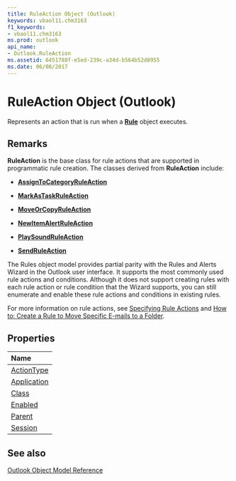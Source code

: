 ```yaml
---
title: RuleAction Object (Outlook)
keywords: vbaol11.chm3163
f1_keywords:
- vbaol11.chm3163
ms.prod: outlook
api_name:
- Outlook.RuleAction
ms.assetid: 6451788f-e5ed-239c-a34d-b564b52d8955
ms.date: 06/08/2017
---
```



# RuleAction Object (Outlook)

Represents an action that is run when a  **[Rule](Outlook.Rule.md)** object executes.


## Remarks

 **RuleAction** is the base class for rule actions that are supported in programmatic rule creation. The classes derived from **RuleAction** include:


-  **[AssignToCategoryRuleAction](Outlook.AssignToCategoryRuleAction.md)**
    
-  **[MarkAsTaskRuleAction](Outlook.MarkAsTaskRuleAction.md)**
    
-  **[MoveOrCopyRuleAction](Outlook.MoveOrCopyRuleAction.md)**
    
-  **[NewItemAlertRuleAction](Outlook.NewItemAlertRuleAction.md)**
    
-  **[PlaySoundRuleAction](Outlook.PlaySoundRuleAction.md)**
    
-  **[SendRuleAction](Outlook.SendRuleAction.md)**
    


The Rules object model provides partial parity with the Rules and Alerts Wizard in the Outlook user interface. It supports the most commonly used rule actions and conditions. Although it does not support creating rules with each rule action or rule condition that the Wizard supports, you can still enumerate and enable these rule actions and conditions in existing rules. 

For more information on rule actions, see [Specifying Rule Actions](../outlook/How-to/Rules/specifying-rule-actions.md) and [How to: Create a Rule to Move Specific E-mails to a Folder](../outlook/How-to/Rules/create-a-rule-to-move-specific-e-mails-to-a-folder.md).


## Properties



|**Name**|
|:-----|
|[ActionType](Outlook.RuleAction.ActionType.md)|
|[Application](Outlook.RuleAction.Application.md)|
|[Class](Outlook.RuleAction.Class.md)|
|[Enabled](Outlook.RuleAction.Enabled.md)|
|[Parent](Outlook.RuleAction.Parent.md)|
|[Session](Outlook.RuleAction.Session.md)|

## See also


[Outlook Object Model Reference](./overview/Outlook/object-model.md)
